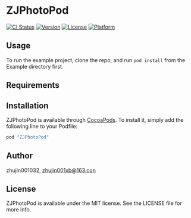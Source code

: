 # ZJPhotoPod

[![CI Status](http://img.shields.io/travis/zhujin001032/ZJPhotoPod.svg?style=flat)](https://travis-ci.org/zhujin001032/ZJPhotoPod)
[![Version](https://img.shields.io/cocoapods/v/ZJPhotoPod.svg?style=flat)](http://cocoapods.org/pods/ZJPhotoPod)
[![License](https://img.shields.io/cocoapods/l/ZJPhotoPod.svg?style=flat)](http://cocoapods.org/pods/ZJPhotoPod)
[![Platform](https://img.shields.io/cocoapods/p/ZJPhotoPod.svg?style=flat)](http://cocoapods.org/pods/ZJPhotoPod)

## Usage

To run the example project, clone the repo, and run `pod install` from the Example directory first.

## Requirements

## Installation

ZJPhotoPod is available through [CocoaPods](http://cocoapods.org). To install
it, simply add the following line to your Podfile:

```ruby
pod "ZJPhotoPod"
```

## Author

zhujin001032, zhujin001xb@163.con

## License

ZJPhotoPod is available under the MIT license. See the LICENSE file for more info.
